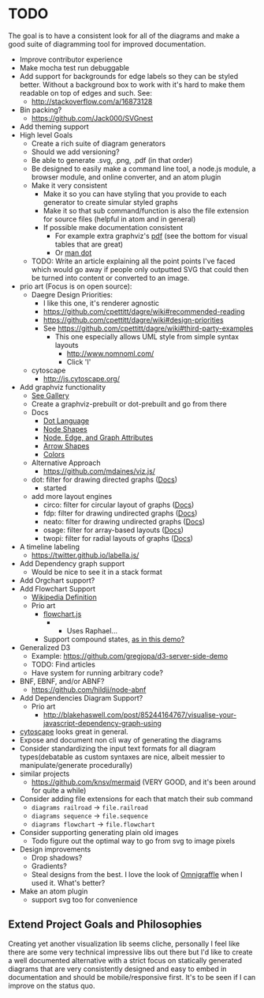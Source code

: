 # TODO
The goal is to have a consistent look for all of the diagrams and make a good suite of diagramming tool for improved documentation.

 - Improve contributor experience
  - Make mocha test run debuggable
 - Add support for backgrounds for edge labels so they can be styled better. Without a background box to work with it's hard to make them readable on top of edges and such. See:
   - http://stackoverflow.com/a/16873128
 - Bin packing?
    - https://github.com/Jack000/SVGnest
  - Add theming support
  - High level Goals
    - Create a rich suite of diagram generators
    - Should we add versioning?
    - Be able to generate .svg, .png, .pdf (in that order)
    - Be designed to easily make a command line tool, a node.js module, a browser module, and online converter, and an atom plugin
    - Make it very consistent
      - Make it so you can have styling that you provide to each generator to create simular styled graphs
      - Make it so that sub command/function is also the file extension for source files (helpful in atom and in general)
      - If possible make documentation consistent
        - For example extra graphviz's [pdf](http://www.graphviz.org/pdf/dotguide.pdf) (see the bottom for visual tables that are great)
        - Or [man dot](http://www.graphviz.org/cgi-bin/man?dot)
    - TODO: Write an article explaining all the point points I've faced which would go away if people only outputted SVG that could then be turned into content or converted to an image.
  - prio art (Focus is on open source):
    - Daegre Design Priorities:
      - I like this one, it's renderer agnostic
      - https://github.com/cpettitt/dagre/wiki#recommended-reading
      - https://github.com/cpettitt/dagre/wiki#design-priorities
      - See https://github.com/cpettitt/dagre/wiki#third-party-examples
        - This one especially allows UML style from simple syntax layouts
          - http://www.nomnoml.com/
          - Click 'I'
    - cytoscape
      - http://js.cytoscape.org/
  - Add graphviz functionality
    - [See Gallery](http://www.graphviz.org/Gallery.php)
    - Create a graphviz-prebuilt or dot-prebuilt and go from there
    - Docs
      - [Dot Language](http://www.graphviz.org/content/dot-language)
      - [Node Shapes](http://www.graphviz.org/content/node-shapes)
      - [Node, Edge, and Graph Attributes](http://www.graphviz.org/content/attrs)
      - [Arrow Shapes](http://www.graphviz.org/content/arrow-shapes)
      - [Colors](http://www.graphviz.org/content/color-names)
    - Alternative Approach
      - https://github.com/mdaines/viz.js/
    - dot: filter for drawing directed graphs ([Docs](http://www.graphviz.org/pdf/dotguide.pdf))
      - started
    - add more layout engines
      - circo: filter for circular layout of graphs ([Docs](http://www.graphviz.org/pdf/circo.1.pdf))
      - fdp: filter for drawing undirected graphs ([Docs](http://www.graphviz.org/pdf/fdp.1.pdf))
      - neato: filter for drawing undirected graphs ([Docs](http://www.graphviz.org/pdf/neatoguide.pdf))
      - osage: filter for array-based layouts ([Docs](http://www.graphviz.org/pdf/osage.1.pdf))
      - twopi: filter for radial layouts of graphs ([Docs](http://www.graphviz.org/pdf/twopi.1.pdf))
  - A timeline labeling
    - https://twitter.github.io/labella.js/
  - Add Dependency graph support
    - Would be nice to see it in a stack format
  - Add Orgchart support?
  - Add Flowchart Support
    - [Wikipedia Definition](https://en.wikipedia.org/wiki/Flowchart)
    - Prio art
      - [flowchart.js](http://adrai.github.io/flowchart.js/)
        - - Uses Raphael...
      - Support compound states, [as in this demo?](http://js.cytoscape.org/demos/5b192c88616af2f75344/)
   - Generalized D3
     - Example: https://github.com/gregjopa/d3-server-side-demo
     - TODO: Find articles
     - Have system for running arbitrary code?
   - BNF, EBNF, and/or ABNF?
     - https://github.com/hildjj/node-abnf
   - Add Dependencies Diagram Support?
     - Prio art
       - http://blakehaswell.com/post/85244164767/visualise-your-javascript-dependency-graph-using
  - [cytoscape](https://www.npmjs.com/package/cytoscape) looks great in general.
  - Expose and document non cli way of generating the diagrams
  - Consider standardizing the input text formats for all diagram types(debatable as custom syntaxes are nice, albeit messier to manipulate/generate procedurally)
  - similar projects
    - https://github.com/knsv/mermaid (VERY GOOD, and it's been around for quite a while)
  - Consider adding file extensions for each that match their sub command
    - ```diagrams railroad``` -> ```file.railroad```
    - ```diagrams sequence``` -> ```file.sequence```
    - ```diagrams flowchart``` -> ```file.flowchart```
  - Consider supporting generating plain old images
    - Todo figure out the optimal way to go from svg to image pixels
  - Design improvements
    - Drop shadows?
    - Gradients?
    - Steal designs from the best. I love the look of [Omnigraffle](https://www.omnigroup.com/omnigraffle) when I used it. What's better?
  - Make an atom plugin
    - support svg too for convenience

## Extend Project Goals and Philosophies
Creating yet another visualization lib seems cliche, personally I feel like there are some very technical impressive libs out there but I'd like to create a well documented alternative with a strict focus on statically generated diagrams that are very consistently designed and easy to embed in documentation and should be mobile/responsive first. It's to be seen if I can improve on the status quo.
